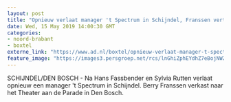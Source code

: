```yaml
---
layout: post
title: "Opnieuw verlaat manager 't Spectrum in Schijndel, Franssen vertrekt naar theater Den Bosch"
date: Wed, 15 May 2019 14:00:30 GMT
categories: 
- noord-brabant 
- boxtel 
externe_link: "https://www.ad.nl/boxtel/opnieuw-verlaat-manager-t-spectrum-in-schijndel-franssen-vertrekt-naar-theater-den-bosch~a9137660/"
feature_image: "https://images3.persgroep.net/rcs/lnGhiZphEYdhZ7eBojNWZvyXADE/diocontent/101019202/_fitwidth/400/?appId=21791a8992982cd8da851550a453bd7f&quality=0.7"
---
```


SCHIJNDEL/DEN BOSCH - Na Hans Fassbender en Sylvia Rutten verlaat opnieuw een manager 't Spectrum in Schijndel. Berry Franssen verkast naar het Theater aan de Parade in Den Bosch.
